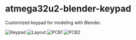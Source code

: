 # atmega32u2-blender-keypad

Customized keypad for modeling with Blender.

![Keypad](https://soramimi.github.io/atmega32u2-blender-keypad/keypad0.jpg)
![Layout](https://soramimi.github.io/atmega32u2-blender-keypad/layout.png)
![PCB1](https://soramimi.github.io/atmega32u2-blender-keypad/keypad1.jpg)
![PCB2](https://soramimi.github.io/atmega32u2-blender-keypad/keypad2.jpg)
